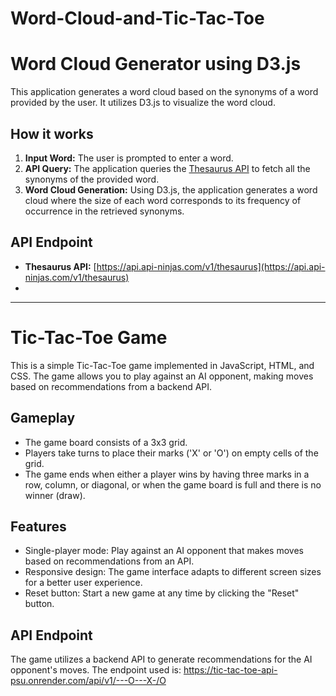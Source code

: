 # Word-Cloud-and-Tic-Tac-Toe

# Word Cloud Generator using D3.js

This application generates a word cloud based on the synonyms of a word provided by the user. It utilizes D3.js to visualize the word cloud.

## How it works

1. **Input Word:** The user is prompted to enter a word.
2. **API Query:** The application queries the [Thesaurus API](https://api.api-ninjas.com/v1/thesaurus) to fetch all the synonyms of the provided word.
3. **Word Cloud Generation:** Using D3.js, the application generates a word cloud where the size of each word corresponds to its frequency of occurrence in the retrieved synonyms.

## API Endpoint
- **Thesaurus API:** [https://api.api-ninjas.com/v1/thesaurus](https://api.api-ninjas.com/v1/thesaurus)
- 
--------------------------------------------------------------------------------------------------------------------------------------------------------------------

# Tic-Tac-Toe Game

This is a simple Tic-Tac-Toe game implemented in JavaScript, HTML, and CSS. The game allows you to play against an AI opponent, making moves based on recommendations from a backend API.

## Gameplay

- The game board consists of a 3x3 grid.
- Players take turns to place their marks ('X' or 'O') on empty cells of the grid.
- The game ends when either a player wins by having three marks in a row, column, or diagonal, or when the game board is full and there is no winner (draw).

## Features

- Single-player mode: Play against an AI opponent that makes moves based on recommendations from an API.
- Responsive design: The game interface adapts to different screen sizes for a better user experience.
- Reset button: Start a new game at any time by clicking the "Reset" button.

## API Endpoint

The game utilizes a backend API to generate recommendations for the AI opponent's moves. 
The endpoint used is: https://tic-tac-toe-api-psu.onrender.com/api/v1/---O---X-/O



